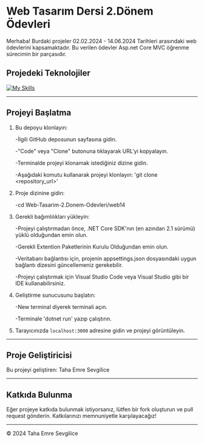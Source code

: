 
# Web Tasarım Dersi 2.Dönem Ödevleri

Merhaba! Burdaki projeler 02.02.2024 - 14.06.2024 Tarihleri arasındaki web ödevlerini kapsamaktadır. Bu verilen ödevler Asp.net Core MVC öğrenme sürecimin bir parçasıdır.

## Projedeki Teknolojiler
[![My Skills](https://skillicons.dev/icons?i=dotnet,bootstrap,html,css)](https://skillicons.dev)

---

## Projeyi Başlatma

1. Bu depoyu klonlayın:
   
   -İlgili GitHub deposunun sayfasına gidin.
   
   -"Code" veya "Clone" butonuna tıklayarak URL'yi kopyalayın.
   
   -Terminalde projeyi klonamak istediğiniz dizine gidin.
   
   -Aşağıdaki komutu kullanarak projeyi klonlayın:
   'git clone <repository_url>'


3. Proje dizinine gidin:

   -cd Web-Tasarim-2.Donem-Odevleri/web14

4. Gerekli bağımlılıkları yükleyin:
   
   -Projeyi çalıştırmadan önce, .NET Core SDK'nın (en azından 2.1 sürümü) yüklü olduğundan emin olun.
   
   -Gerekli Extention Paketlerinin Kurulu Olduğundan emin olun.
   
   -Veritabanı bağlantısı için, projenin appsettings.json dosyasındaki uygun bağlantı dizesini güncellemeniz gerekebilir.
   
   -Projeyi çalıştırmak için Visual Studio Code veya Visual Studio gibi bir IDE kullanabilirsiniz.


5. Geliştirme sunucusunu başlatın:

   -New terminal diyerek terminali açın.
   
   -Terminale 'dotnet run' yazıp çalıştırın.

7. Tarayıcınızda `localhost:3000` adresine gidin ve projeyi görüntüleyin.

---

## Proje Geliştiricisi

Bu projeyi geliştiren: Taha Emre Sevgilice

---

## Katkıda Bulunma

Eğer projeye katkıda bulunmak istiyorsanız, lütfen bir fork oluşturun ve pull request gönderin. Katkılarınızı memnuniyetle karşılayacağız!

---

© 2024 Taha Emre Sevgilice


